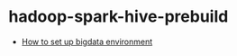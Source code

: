 # hadoop-spark-hive-prebuild

- [How to set up bigdata environment](doc/hadoop-spark-hive-prebuild.md)
    



 